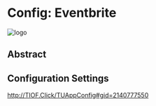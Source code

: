 # Config: Eventbrite

![logo](http://tiof.click/TUWikiHeader)

## Abstract

## Configuration Settings

http://TIOF.Click/TUAppConfig#gid=2140777550
